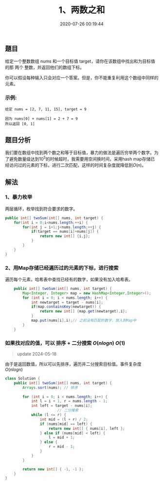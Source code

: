 ﻿---
title: 1、两数之和
categories:
- leetcode
tags:
  - 哈希
date: 2020-07-26 00:19:44
---
## 題目

给定一个整数数组 nums 和一个目标值 target，请你在该数组中找出和为目标值的那 两个 整数，并返回他们的数组下标。

你可以假设每种输入只会对应一个答案。但是，你不能重复利用这个数组中同样的元素。

### 示例:
```
给定 nums = [2, 7, 11, 15], target = 9

因为 nums[0] + nums[1] = 2 + 7 = 9
所以返回 [0, 1]
```

<!-- 来源：力扣（LeetCode）
链接：https://leetcode-cn.com/problems/two-sum
著作权归领扣网络所有。商业转载请联系官方授权，非商业转载请注明出处。 -->

## 题目分析

我们要在数组中找到两个数之和等于目标值，暴力的做法是遍历穷举两个数字。为了避免数量级达到$10^5$的时候超时，我需要用空间换时间，采用hash map存储已经访问过的元素的下标，进行二次匹配，这样的时间复杂度就降低到$O(n)$。


## 解法
### 1、暴力枚举

两层循环，枚举找到符合要求的数字。
```java
public int[] twoSum(int[] nums, int target) {
    for(int i = 0;i<nums.length;++i) {
    	for(int j = i+1;j<nums.length;++j) {
    		if(target == nums[i]+nums[j]) {
    			return new int[] {i,j};
    		}
    	}
    }
}
```

### 2、用Map存储已经遍历过的元素的下标，进行搜索

遍历每个元素，哈希表中查找已经有的数字，如果没有加入哈希表。

```java
    public int[] twoSum(int[] nums, int target) {
        Map<Integer, Integer> map = new HashMap<Integer,Integer>();
		for (int i = 0; i < nums.length; i++) {
			int newtarget = target - nums[i];
			if(map.containsKey(newtarget)) {
				return new int[] {map.get(newtarget),i};
			}
			map.put(nums[i],i);// 之前没有匹配的数字，放入到Map中
		}
    }
```

### 如果找对应的值，可以 排序 + 二分搜索 $O(nlogn)$ $O(1)$
> update 2024-05-18

由于是返回数值，所以可以先排序，遍历并二分搜索目标值。事件复杂度$O(nlogn)$

```java
class Solution {
    public int[] twoSum(int[] nums, int target) {
        Arrays.sort(nums); // 排序
    
        for (int i = 0; i < nums.length; i++) {
            int l = i + 1, r = nums.length - 1;
            int left = target - nums[i];
						// 二分搜索
            while (l <= r) {
                int mid = (l + r) / 2;
                if (nums[mid] == left) {
                    return new int[] { nums[i], left };
                } else if (nums[mid] < left) {
                    l = mid + 1;
                } else {
                    r = mid - 1;
                }
            }
        }

        return new int[] { -1, -1 };
    }
}
```